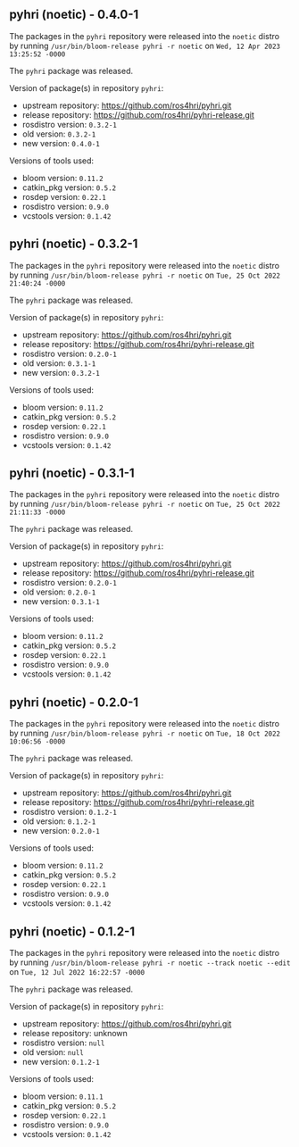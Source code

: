 ## pyhri (noetic) - 0.4.0-1

The packages in the `pyhri` repository were released into the `noetic` distro by running `/usr/bin/bloom-release pyhri -r noetic` on `Wed, 12 Apr 2023 13:25:52 -0000`

The `pyhri` package was released.

Version of package(s) in repository `pyhri`:

- upstream repository: https://github.com/ros4hri/pyhri.git
- release repository: https://github.com/ros4hri/pyhri-release.git
- rosdistro version: `0.3.2-1`
- old version: `0.3.2-1`
- new version: `0.4.0-1`

Versions of tools used:

- bloom version: `0.11.2`
- catkin_pkg version: `0.5.2`
- rosdep version: `0.22.1`
- rosdistro version: `0.9.0`
- vcstools version: `0.1.42`


## pyhri (noetic) - 0.3.2-1

The packages in the `pyhri` repository were released into the `noetic` distro by running `/usr/bin/bloom-release pyhri -r noetic` on `Tue, 25 Oct 2022 21:40:24 -0000`

The `pyhri` package was released.

Version of package(s) in repository `pyhri`:

- upstream repository: https://github.com/ros4hri/pyhri.git
- release repository: https://github.com/ros4hri/pyhri-release.git
- rosdistro version: `0.2.0-1`
- old version: `0.3.1-1`
- new version: `0.3.2-1`

Versions of tools used:

- bloom version: `0.11.2`
- catkin_pkg version: `0.5.2`
- rosdep version: `0.22.1`
- rosdistro version: `0.9.0`
- vcstools version: `0.1.42`


## pyhri (noetic) - 0.3.1-1

The packages in the `pyhri` repository were released into the `noetic` distro by running `/usr/bin/bloom-release pyhri -r noetic` on `Tue, 25 Oct 2022 21:11:33 -0000`

The `pyhri` package was released.

Version of package(s) in repository `pyhri`:

- upstream repository: https://github.com/ros4hri/pyhri.git
- release repository: https://github.com/ros4hri/pyhri-release.git
- rosdistro version: `0.2.0-1`
- old version: `0.2.0-1`
- new version: `0.3.1-1`

Versions of tools used:

- bloom version: `0.11.2`
- catkin_pkg version: `0.5.2`
- rosdep version: `0.22.1`
- rosdistro version: `0.9.0`
- vcstools version: `0.1.42`


## pyhri (noetic) - 0.2.0-1

The packages in the `pyhri` repository were released into the `noetic` distro by running `/usr/bin/bloom-release pyhri -r noetic` on `Tue, 18 Oct 2022 10:06:56 -0000`

The `pyhri` package was released.

Version of package(s) in repository `pyhri`:

- upstream repository: https://github.com/ros4hri/pyhri.git
- release repository: https://github.com/ros4hri/pyhri-release.git
- rosdistro version: `0.1.2-1`
- old version: `0.1.2-1`
- new version: `0.2.0-1`

Versions of tools used:

- bloom version: `0.11.2`
- catkin_pkg version: `0.5.2`
- rosdep version: `0.22.1`
- rosdistro version: `0.9.0`
- vcstools version: `0.1.42`


## pyhri (noetic) - 0.1.2-1

The packages in the `pyhri` repository were released into the `noetic` distro by running `/usr/bin/bloom-release pyhri -r noetic --track noetic --edit` on `Tue, 12 Jul 2022 16:22:57 -0000`

The `pyhri` package was released.

Version of package(s) in repository `pyhri`:

- upstream repository: https://github.com/ros4hri/pyhri.git
- release repository: unknown
- rosdistro version: `null`
- old version: `null`
- new version: `0.1.2-1`

Versions of tools used:

- bloom version: `0.11.1`
- catkin_pkg version: `0.5.2`
- rosdep version: `0.22.1`
- rosdistro version: `0.9.0`
- vcstools version: `0.1.42`


